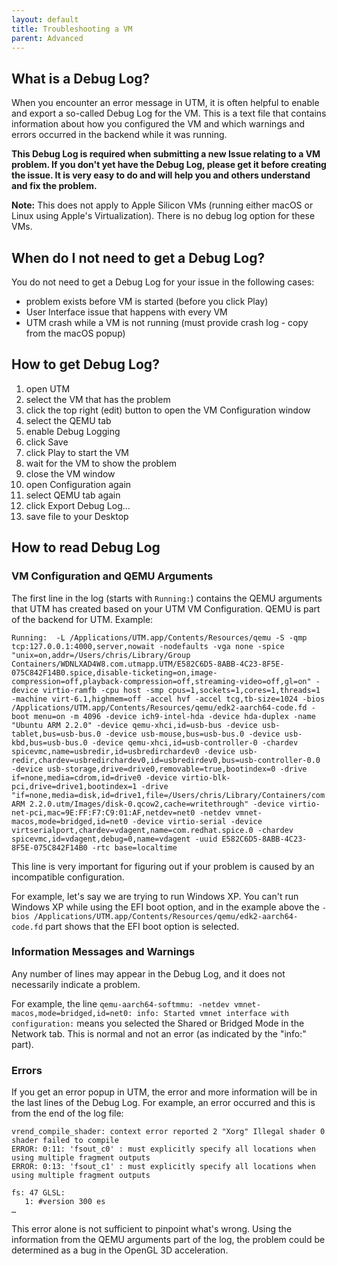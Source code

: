```yaml
---
layout: default
title: Troubleshooting a VM
parent: Advanced
---
```

## What is a Debug Log?

When you encounter an error message in UTM, it is often helpful to enable and export a so-called Debug Log for the VM. This is a text file that contains information about how you configured the VM and which warnings and errors occurred in the backend while it was running.

**This Debug Log is required when submitting a new Issue relating to a VM problem. If you don't yet have the Debug Log, please get it before creating the issue. It is very easy to do and will help you and others understand and fix the problem.**

**Note:** This does not apply to Apple Silicon VMs (running either macOS or Linux using Apple's Virtualization). There is no debug log option for these VMs.

## When do I not need to get a Debug Log?

You do not need to get a Debug Log for your issue in the following cases:

- problem exists before VM is started (before you click Play)
- User Interface issue that happens with every VM
- UTM crash while a VM is not running (must provide crash log - copy from the macOS popup)

## How to get Debug Log?

1. open UTM
2. select the VM that has the problem
3. click the top right (edit) button to open the VM Configuration window
4. select the QEMU tab
5. enable Debug Logging
6. click Save
7. click Play to start the VM
8. wait for the VM to show the problem
9. close the VM window
10. open Configuration again
11. select QEMU tab again
12. click Export Debug Log…
13. save file to your Desktop

## How to read Debug Log

### VM Configuration and QEMU Arguments

The first line in the log (starts with `Running:`) contains the QEMU arguments that UTM has created based on your UTM VM Configuration. QEMU is part of the backend for UTM. Example:

```log
Running:  -L /Applications/UTM.app/Contents/Resources/qemu -S -qmp tcp:127.0.0.1:4000,server,nowait -nodefaults -vga none -spice "unix=on,addr=/Users/chris/Library/Group Containers/WDNLXAD4W8.com.utmapp.UTM/E582C6D5-8ABB-4C23-8F5E-075C842F14B0.spice,disable-ticketing=on,image-compression=off,playback-compression=off,streaming-video=off,gl=on" -device virtio-ramfb -cpu host -smp cpus=1,sockets=1,cores=1,threads=1 -machine virt-6.1,highmem=off -accel hvf -accel tcg,tb-size=1024 -bios /Applications/UTM.app/Contents/Resources/qemu/edk2-aarch64-code.fd -boot menu=on -m 4096 -device ich9-intel-hda -device hda-duplex -name "Ubuntu ARM 2.2.0" -device qemu-xhci,id=usb-bus -device usb-tablet,bus=usb-bus.0 -device usb-mouse,bus=usb-bus.0 -device usb-kbd,bus=usb-bus.0 -device qemu-xhci,id=usb-controller-0 -chardev spicevmc,name=usbredir,id=usbredirchardev0 -device usb-redir,chardev=usbredirchardev0,id=usbredirdev0,bus=usb-controller-0.0 -device usb-storage,drive=drive0,removable=true,bootindex=0 -drive if=none,media=cdrom,id=drive0 -device virtio-blk-pci,drive=drive1,bootindex=1 -drive "if=none,media=disk,id=drive1,file=/Users/chris/Library/Containers/com.utmapp.UTM/Data/Documents/Ubuntu ARM 2.2.0.utm/Images/disk-0.qcow2,cache=writethrough" -device virtio-net-pci,mac=9E:FF:F7:C9:01:AF,netdev=net0 -netdev vmnet-macos,mode=bridged,id=net0 -device virtio-serial -device virtserialport,chardev=vdagent,name=com.redhat.spice.0 -chardev spicevmc,id=vdagent,debug=0,name=vdagent -uuid E582C6D5-8ABB-4C23-8F5E-075C842F14B0 -rtc base=localtime
```

This line is very important for figuring out if your problem is caused by an incompatible configuration.

For example, let's say we are trying to run Windows XP. You can't run Windows XP while using the EFI boot option, and in the example above the `-bios /Applications/UTM.app/Contents/Resources/qemu/edk2-aarch64-code.fd` part shows that the EFI boot option is selected.

### Information Messages and Warnings

Any number of lines may appear in the Debug Log, and it does not necessarily indicate a problem.

For example, the line `qemu-aarch64-softmmu: -netdev vmnet-macos,mode=bridged,id=net0: info: Started vmnet interface with configuration:` means you selected the Shared or Bridged Mode in the Network tab. This is normal and not an error (as indicated by the "info:" part).

### Errors

If you get an error popup in UTM, the error and more information will be in the last lines of the Debug Log. For example, an error occurred and this is from the end of the log file:

```log
vrend_compile_shader: context error reported 2 "Xorg" Illegal shader 0
shader failed to compile
ERROR: 0:11: 'fsout_c0' : must explicitly specify all locations when using multiple fragment outputs
ERROR: 0:13: 'fsout_c1' : must explicitly specify all locations when using multiple fragment outputs

fs: 47 GLSL:
   1: #version 300 es
…
```

This error alone is not sufficient to pinpoint what's wrong. Using the information from the QEMU arguments part of the log, the problem could be determined as a bug in the OpenGL 3D acceleration.
